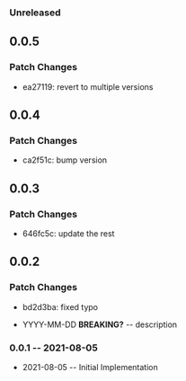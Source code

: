 ### Unreleased

## 0.0.5

### Patch Changes

- ea27119: revert to multiple versions

## 0.0.4

### Patch Changes

- ca2f51c: bump version

## 0.0.3

### Patch Changes

- 646fc5c: update the rest

## 0.0.2

### Patch Changes

- bd2d3ba: fixed typo

- YYYY-MM-DD **BREAKING?** -- description

### 0.0.1 -- 2021-08-05

- 2021-08-05 -- Initial Implementation
